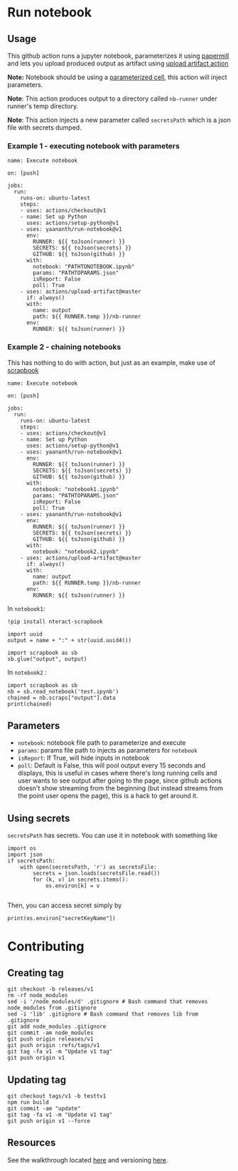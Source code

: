 # Run notebook
## Usage

This github action runs a jupyter notebook, parameterizes it using [papermill](https://github.com/yaananth/papermill) and lets you upload produced output as artifact using [upload artifact action](https://github.com/marketplace/actions/upload-artifact)

**Note:** Notebook should be using a [parameterized cell](https://github.com/nteract/papermill#parameterizing-a-notebook), this action will inject parameters.

**Note**: This action produces output to a directory called `nb-runner` under runner's temp directory.

**Note**: This action injects a new parameter called `secretsPath` which is a json file with secrets dumped.

### Example 1 - executing notebook with parameters
```
name: Execute notebook

on: [push]

jobs:
  run:
    runs-on: ubuntu-latest
    steps:
    - uses: actions/checkout@v1
    - name: Set up Python
      uses: actions/setup-python@v1
    - uses: yaananth/run-notebook@v1
      env:
        RUNNER: ${{ toJson(runner) }}
        SECRETS: ${{ toJson(secrets) }}
        GITHUB: ${{ toJson(github) }}
      with:
        notebook: "PATHTONOTEBOOK.ipynb"
        params: "PATHTOPARAMS.json"
        isReport: False
        poll: True
    - uses: actions/upload-artifact@master
      if: always()
      with:
        name: output
        path: ${{ RUNNER.temp }}/nb-runner
      env:
        RUNNER: ${{ toJson(runner) }}

```
### Example 2 - chaining notebooks

This has nothing to do with action, but just as an example, make use of [scrapbook](https://github.com/nteract/scrapbook)

```
name: Execute notebook

on: [push]

jobs:
  run:
    runs-on: ubuntu-latest
    steps:
    - uses: actions/checkout@v1
    - name: Set up Python
      uses: actions/setup-python@v1
    - uses: yaananth/run-notebook@v1
      env:
        RUNNER: ${{ toJson(runner) }}
        SECRETS: ${{ toJson(secrets) }}
        GITHUB: ${{ toJson(github) }}
      with:
        notebook: "notebook1.ipynb"
        params: "PATHTOPARAMS.json"
        isReport: False
        poll: True
    - uses: yaananth/run-notebook@v1
      env:
        RUNNER: ${{ toJson(runner) }}
        SECRETS: ${{ toJson(secrets) }}
        GITHUB: ${{ toJson(github) }}
      with:
        notebook: "notebook2.ipynb"
    - uses: actions/upload-artifact@master
      if: always()
      with:
        name: output
        path: ${{ RUNNER.temp }}/nb-runner
      env:
        RUNNER: ${{ toJson(runner) }}
```

In `notebook1`:

```
!pip install nteract-scrapbook

import uuid
output = name + ":" + str(uuid.uuid4())

import scrapbook as sb
sb.glue("output", output)
```

In `notebook2` :

```
import scrapbook as sb
nb = sb.read_notebook('test.ipynb')
chained = nb.scraps["output"].data
print(chained)
```

## Parameters
- `notebook`: notebook file path to parameterize and execute
- `params`: params file path to injects as parameters for `notebook`
- `isReport`: If True, will hide inputs in notebook
- `poll`: Default is False, this will pool output every 15 seconds and displays, this is useful in cases where there's long running cells and user wants to see output after going to the page, since github actions doesn't show streaming from the beginning (but instead streams from the point user opens the page), this is a hack to get around it.

## Using secrets
`secretsPath` has secrets.
You can use it in notebook with something like
```
import os
import json
if secretsPath:
    with open(secretsPath, 'r') as secretsFile:
        secrets = json.loads(secretsFile.read())
        for (k, v) in secrets.items():
            os.environ[k] = v
   
```

Then, you can access secret simply by
```
print(os.environ["secretKeyName"])

```

# Contributing
## Creating tag
```
git checkout -b releases/v1
rm -rf node_modules
sed -i '/node_modules/d' .gitignore # Bash command that removes node_modules from .gitignore
sed -i 'lib' .gitignore # Bash command that removes lib from .gitignore
git add node_modules .gitignore
git commit -am node_modules
git push origin releases/v1
git push origin :refs/tags/v1
git tag -fa v1 -m "Update v1 tag"
git push origin v1
```
## Updating tag
```
git checkout tags/v1 -b testtv1
npm run build
git commit -am "update"
git tag -fa v1 -m "Update v1 tag"
git push origin v1 --force
```

## Resources

See the walkthrough located [here](https://github.com/actions/toolkit/blob/master/docs/javascript-action.md) and versioning [here](https://github.com/actions/toolkit/blob/master/docs/action-versioning.md).
